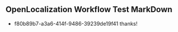 ## OpenLocalization Workflow Test MarkDown
* f80b89b7-a3a6-414f-9486-39239de19f41 thanks!

<!--HONumber=Jul16_HO3-->



